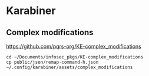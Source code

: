 # Karabiner

## Complex modifications

<https://github.com/pqrs-org/KE-complex_modifications>

```
cd ~/Documents/infosec_pkgs/KE-complex_modifications
cp public/json/remap-command-h.json ~/.config/karabiner/assets/complex_modifications
```


